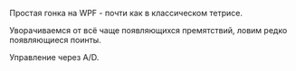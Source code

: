 Простая гонка на WPF - почти как в классическом тетрисе.

Уворачиваемся от всё чаще появляющихся премятствий, ловим редко появляющиеся поинты.

Управление через A/D.
